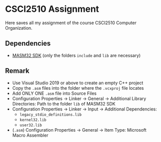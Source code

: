 # CSCI2510 Assignment
Here saves all my assignment of the course CSCI2510 Computer Organization.

## Dependencies
* [MASM32 SDK](https://www.masm32.com/) (only the folders `include` and `lib` are necessary)

## Remark
* Use Visual Studio 2019 or above to create an empty C++ project
* Copy the `.asm` files into the folder where the `.vcxproj` file locates
* Add ONLY ONE `.asm` file into Source Files
* Configuration Properties -> Linker -> General -> Additional Library Directories: Path to the folder `lib` of MASM32 SDK
* Configuration Properties -> Linker -> Input -> Additional Dependencies:
    * `legacy_stdio_definitions.lib`
    * `kernel32.lib`
    * `user32.lib`
* (`.asm`) Configuration Properties -> General -> Item Type: Microsoft Macro Assembler
